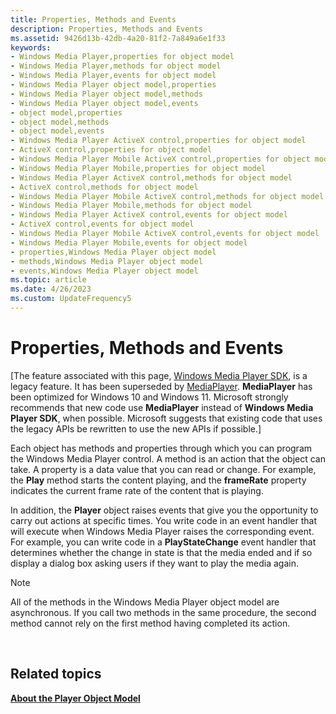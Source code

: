 ```yaml
---
title: Properties, Methods and Events
description: Properties, Methods and Events
ms.assetid: 9426d13b-42db-4a20-81f2-7a849a6e1f33
keywords:
- Windows Media Player,properties for object model
- Windows Media Player,methods for object model
- Windows Media Player,events for object model
- Windows Media Player object model,properties
- Windows Media Player object model,methods
- Windows Media Player object model,events
- object model,properties
- object model,methods
- object model,events
- Windows Media Player ActiveX control,properties for object model
- ActiveX control,properties for object model
- Windows Media Player Mobile ActiveX control,properties for object model
- Windows Media Player Mobile,properties for object model
- Windows Media Player ActiveX control,methods for object model
- ActiveX control,methods for object model
- Windows Media Player Mobile ActiveX control,methods for object model
- Windows Media Player Mobile,methods for object model
- Windows Media Player ActiveX control,events for object model
- ActiveX control,events for object model
- Windows Media Player Mobile ActiveX control,events for object model
- Windows Media Player Mobile,events for object model
- properties,Windows Media Player object model
- methods,Windows Media Player object model
- events,Windows Media Player object model
ms.topic: article
ms.date: 4/26/2023
ms.custom: UpdateFrequency5
---
```


# Properties, Methods and Events

\[The feature associated with this page, [Windows Media Player SDK](/windows/win32/wmp/windows-media-player-sdk), is a legacy feature. It has been superseded by [MediaPlayer](/uwp/api/Windows.Media.Playback.MediaPlayer). **MediaPlayer** has been optimized for Windows 10 and Windows 11. Microsoft strongly recommends that new code use **MediaPlayer** instead of **Windows Media Player SDK**, when possible. Microsoft suggests that existing code that uses the legacy APIs be rewritten to use the new APIs if possible.\]

Each object has methods and properties through which you can program the Windows Media Player control. A method is an action that the object can take. A property is a data value that you can read or change. For example, the **Play** method starts the content playing, and the **frameRate** property indicates the current frame rate of the content that is playing.

In addition, the **Player** object raises events that give you the opportunity to carry out actions at specific times. You write code in an event handler that will execute when Windows Media Player raises the corresponding event. For example, you can write code in a **PlayStateChange** event handler that determines whether the change in state is that the media ended and if so display a dialog box asking users if they want to play the media again.

> [!Note]  
> All of the methods in the Windows Media Player object model are asynchronous. If you call two methods in the same procedure, the second method cannot rely on the first method having completed its action.

 

## Related topics

<dl> <dt>

[**About the Player Object Model**](about-the-player-object-model.md)
</dt> </dl>

 

 




